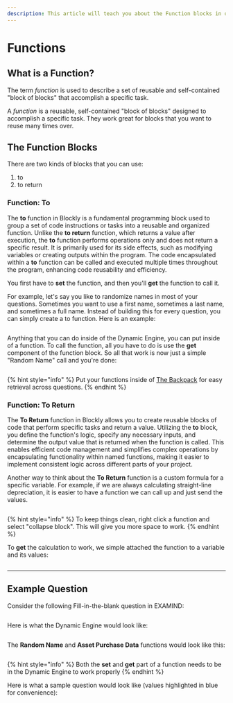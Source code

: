 ```yaml
---
description: This article will teach you about the Function blocks in our Dynamic Engine.
---
```


# Functions

## What is a Function?

The term _function_ is used to describe a set of reusable and self-contained "block of blocks" that accomplish a specific task.

A _function_ is a reusable, self-contained "block of blocks" designed to accomplish a specific task. They work great for blocks that you want to reuse many times over.

## The Function Blocks

There are two kinds of blocks that you can use:

1. to
2. to return

### Function: To

The **to** function in Blockly is a fundamental programming block used to group a set of code instructions or tasks into a reusable and organized function. Unlike the **to return** function, which returns a value after execution, the **to** function performs operations only and does not return a specific result. It is primarily used for its side effects, such as modifying variables or creating outputs within the program. The code encapsulated within a **to** function can be called and executed multiple times throughout the program, enhancing code reusability and efficiency.

You first have to **set** the function, and then you'll **get** the function to call it.

For example, let's say you like to randomize names in most of your questions. Sometimes you want to use a first name, sometimes a last name, and sometimes a full name. Instead of building this for every question, you can simply create a to function. Here is an example:

<figure><img src="../../../../.gitbook/assets/Screenshot 2024-12-06 at 3.45.39 PM.png" alt=""><figcaption></figcaption></figure>

Anything that you can do inside of the Dynamic Engine, you can put inside of a function. To call the function, all you have to do is use the **get** component of the function block. So all that work is now just a simple "Random Name" call and you're done:

<figure><img src="../../../../.gitbook/assets/Screenshot 2024-12-06 at 3.53.14 PM.png" alt=""><figcaption></figcaption></figure>

{% hint style="info" %}
Put your functions inside of [The Backpack](the-backpack.md) for easy retrieval across questions.
{% endhint %}

### Function: To Return

The **To Return** function in Blockly allows you to create reusable blocks of code that perform specific tasks and return a value. Utilizing the **to** block, you define the function's logic, specify any necessary inputs, and determine the output value that is returned when the function is called. This enables efficient code management and simplifies complex operations by encapsulating functionality within named functions, making it easier to implement consistent logic across different parts of your project.

Another way to think about the **To Return** function is a custom formula for a specific variable. For example, if we are always calculating straight-line depreciation, it is easier to have a function we can call up and just send the values.

<figure><img src="../../../../.gitbook/assets/Screenshot 2024-12-06 at 4.03.56 PM.png" alt=""><figcaption></figcaption></figure>

{% hint style="info" %}
To keep things clean, right click a function and select "collapse block". This will give you more space to work.
{% endhint %}

To **get** the calculation to work, we simple attached the function to a variable and its values:

<figure><img src="../../../../.gitbook/assets/Screenshot 2024-12-06 at 4.04.46 PM.png" alt=""><figcaption></figcaption></figure>

***

## Example Question

Consider the following Fill-in-the-blank question in EXAMIND:

<figure><img src="../../../../.gitbook/assets/Screenshot 2024-12-06 at 4.17.36 PM.png" alt=""><figcaption></figcaption></figure>

Here is what the Dynamic Engine would look like:

<figure><img src="../../../../.gitbook/assets/Screenshot 2024-12-06 at 4.17.52 PM.png" alt=""><figcaption></figcaption></figure>

The **Random Name** and **Asset Purchase Data** functions would look like this:

<figure><img src="../../../../.gitbook/assets/Screenshot 2024-12-06 at 4.20.22 PM.png" alt=""><figcaption></figcaption></figure>

{% hint style="info" %}
Both the **set** and **get** part of a function needs to be in the Dynamic Engine to work properly
{% endhint %}

Here is what a sample question would look like (values highlighted in blue for convenience):

<figure><img src="../../../../.gitbook/assets/Screenshot 2024-12-06 at 4.17.26 PM.png" alt=""><figcaption></figcaption></figure>
